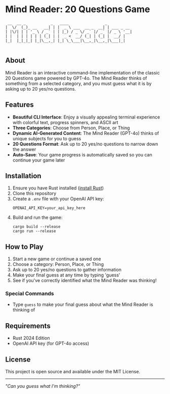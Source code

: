 # Mind Reader: 20 Questions Game

```
 __  __ _           _   ____                _           
|  \/  (_)_ __   __| | |  _ \ ___  __ _  __| | ___ _ __ 
| |\/| | | '_ \ / _` | | |_) / _ \/ _` |/ _` |/ _ \ '__|
| |  | | | | | | (_| | |  _ <  __/ (_| | (_| |  __/ |   
|_|  |_|_|_| |_|\__,_| |_| \_\___|\__,_|\__,_|\___|_|   
                                                        
```

## About

Mind Reader is an interactive command-line implementation of the classic 20 Questions game powered by GPT-4o. The Mind Reader thinks of something from a selected category, and you must guess what it is by asking up to 20 yes/no questions.

## Features

- **Beautiful CLI Interface**: Enjoy a visually appealing terminal experience with colorful text, progress spinners, and ASCII art
- **Three Categories**: Choose from Person, Place, or Thing
- **Dynamic AI-Generated Content**: The Mind Reader (GPT-4o) thinks of unique subjects for you to guess
- **20 Questions Format**: Ask up to 20 yes/no questions to narrow down the answer
- **Auto-Save**: Your game progress is automatically saved so you can continue your game later

## Installation

1. Ensure you have Rust installed ([install Rust](https://www.rust-lang.org/tools/install))
2. Clone this repository
3. Create a `.env` file with your OpenAI API key:
   ```
   OPENAI_API_KEY=your_api_key_here
   ```
4. Build and run the game:
   ```
   cargo build --release
   cargo run --release
   ```

## How to Play

1. Start a new game or continue a saved one
2. Choose a category: Person, Place, or Thing
3. Ask up to 20 yes/no questions to gather information
4. Make your final guess at any time by typing 'guess'
5. See if you've correctly identified what the Mind Reader was thinking!

### Special Commands

- Type `guess` to make your final guess about what the Mind Reader is thinking of

## Requirements

- Rust 2024 Edition
- OpenAI API key (for GPT-4o access)

## License

This project is open source and available under the MIT License.

---

*"Can you guess what I'm thinking?"*